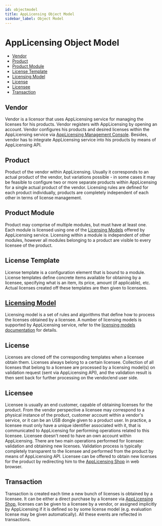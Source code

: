 ```yaml
---
id: objectmodel
title: AppLicensing Object Model
sidebar_label: Object Model
---
```

AppLicensing Object Model
=========================

-   [Vendor](#vendor)
-   [Product](#product)
-   [Product Module](#product-module)
-   [License Template](#license-template)
-   [Licensing Model](#licensing-model)
-   [License](#license)
-   [Licensee](#licensee)
-   [Transaction](#transaction)

Vendor
------

Vendor is a licensor that uses AppLicensing service for managing the
licenses for his products. Vendor registers with AppLicensing by opening
an account. Vendor configures his products and desired licenses within
the AppLicensing service via
<a href="https://ui.AppLicensing.io" class="external-link">AppLicensing Management Console</a>.
Besides, vendor has to integrate AppLicensing service into his products
by means of AppLicensing API.

Product
-------

Product of the vendor within AppLicensing. Usually it corresponds to an
actual product of the vendor, but variations possible - in some cases it
may be feasible to configure two or more separate products within
AppLicensing for a single actual product of the vendor. Licensing rules
are defined for each product individually, products are completely
independent of each other in terms of license management.

Product Module
--------------

Product may comprise of multiple modules, but must have at least one.
Each module is licensed using one of the [Licensing
Models](licensing-models) offered by AppLicensing service.
Licensing within a module is independent of other modules, however all
modules belonging to a product are visible to every licensee of the
product.

License Template
----------------

License template is a configuration element that is bound to a module.
License templates define concrete items available for obtaining by a
licensee, specifying what is an item, its price, amount (if applicable),
etc. Actual licenses created off these templates are then given to
licensees.

[Licensing Model](licensing-models)
-------------------------------------------------

Licensing model is a set of rules and algorithms that define how to
process the licenses obtained by a licensee. A number of licensing
models is supported by AppLicensing service, refer to the [licensing
models documentation](licensing-models) for details.

License
-------

Licenses are cloned off the corresponding templates when a licensee
obtain them. Licenses always belong to a certain licensee. Collection of
all licenses that belong to a licensee are processed by a licensing
model(s) on validation request (sent via AppLicensing API), and the
validation result is then sent back for further processing on the
vendor/end user side.

Licensee
---------

Licensee is usually an end customer, capable of obtaining licenses for
the product. From the vendor perspective a licensee may correspond to a
physical instance of the product, customer account within a vendor's
service, or it can be an USB dongle given to a product user. In
practice, a licensee must only have a unique identifier associated with
it, that is communicated to AppLicensing for performing operations
related to this licensee. Licensee doesn't need to have an own account
within AppLicensing. There are two main operations performed for
licensee: validation and obtaining new licenses. Validation process is
typically completely transparent to the licensee and performed from the
product by means of AppLicensing API. Licensee can be offered to obtain
new licenses for the product by redirecting him to the [AppLicensing Shop](AppLicensing-shop)
in web browser.

Transaction
--------------------------------------------------------------------------------------------------------------------------------------------

Transaction is created each time a new bunch of licenses is obtained by
a licensee. It can be either a direct purchase by a licensee via
[AppLicensing Shop](AppLicensing-shop), licenses can be given to a licensee by a vendor, or
assigned implicitly by AppLicensing if it is defined so by some license
model (e.g. evaluation license may be given automatically). All these
events are reflected in transactions.
